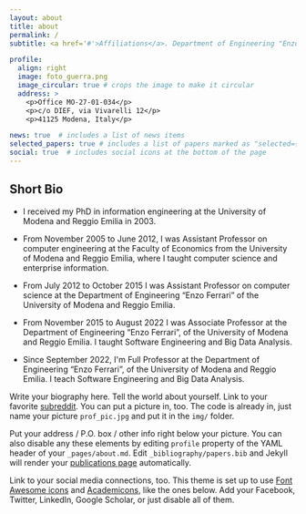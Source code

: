 ```yaml
---
layout: about
title: about
permalink: /
subtitle: <a href='#'>Affiliations</a>. Department of Engineering "Enzo Ferrari", UNIMORE, Italy

profile:
  align: right
  image: foto_guerra.png
  image_circular: true # crops the image to make it circular
  address: >
    <p>Office MO-27-01-034</p>
    <p>c/o DIEF, via Vivarelli 12</p>
    <p>41125 Modena, Italy</p>

news: true  # includes a list of news items
selected_papers: true # includes a list of papers marked as "selected={true}"
social: true  # includes social icons at the bottom of the page
---
```

## Short Bio
- I received my PhD in information engineering at the University of Modena and Reggio Emilia in 2003.

- From November 2005 to June 2012, I was Assistant Professor on computer engineering at the Faculty of Economics from the University of Modena and Reggio Emilia, where I taught computer science and enterprise information.

- From July 2012 to October 2015 I was Assistant Professor on computer science at the Department of Engineering “Enzo Ferrari” of the University of Modena and Reggio Emilia.

- From November 2015 to August 2022 I was Associate Professor at the Department of Engineering “Enzo Ferrari”, of the University of Modena and Reggio Emilia.  I taught Software Engineering and Big Data Analysis.

- Since September 2022, I'm Full Professor at the Department of Engineering “Enzo Ferrari”, of the University of Modena and Reggio Emilia.  I teach Software Engineering and Big Data Analysis.


Write your biography here. Tell the world about yourself. Link to your favorite [subreddit](http://reddit.com). You can put a picture in, too. The code is already in, just name your picture `prof_pic.jpg` and put it in the `img/` folder.

Put your address / P.O. box / other info right below your picture. You can also disable any these elements by editing `profile` property of the YAML header of your `_pages/about.md`. Edit `_bibliography/papers.bib` and Jekyll will render your [publications page](/al-folio/publications/) automatically.

Link to your social media connections, too. This theme is set up to use [Font Awesome icons](http://fortawesome.github.io/Font-Awesome/) and [Academicons](https://jpswalsh.github.io/academicons/), like the ones below. Add your Facebook, Twitter, LinkedIn, Google Scholar, or just disable all of them.
